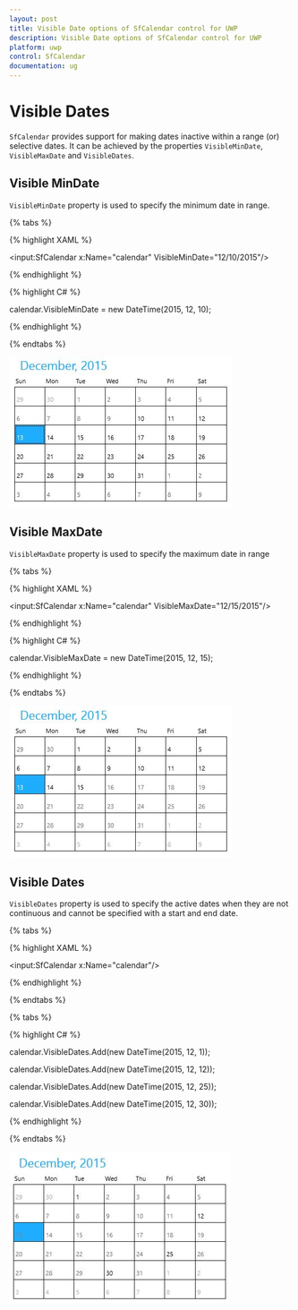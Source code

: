 ```yaml
---
layout: post
title: Visible Date options of SfCalendar control for UWP
description: Visible Date options of SfCalendar control for UWP
platform: uwp
control: SfCalendar
documentation: ug
---
```


# Visible Dates

`SfCalendar` provides support for making dates inactive within a range (or) selective dates. It can be achieved by the properties `VisibleMinDate`, `VisibleMaxDate` and `VisibleDates`.

## Visible MinDate

`VisibleMinDate` property is used to specify the minimum date in range.

{% tabs %}

{% highlight XAML %}

<input:SfCalendar x:Name="calendar" VisibleMinDate="12/10/2015"/>

{% endhighlight %}

{% highlight C# %}

calendar.VisibleMinDate = new DateTime(2015, 12, 10);

{% endhighlight %}

{% endtabs %}


![](SfCalendar-images/SfCalendar-img9.jpeg)


## Visible MaxDate

`VisibleMaxDate` property is used to specify the maximum date in range

{% tabs %}

{% highlight XAML %}

<input:SfCalendar x:Name="calendar" VisibleMaxDate="12/15/2015"/>

{% endhighlight %}

{% highlight C# %}

calendar.VisibleMaxDate = new DateTime(2015, 12, 15);

{% endhighlight %}

{% endtabs %}


![](SfCalendar-images/SfCalendar-img10.jpeg)

## Visible Dates

`VisibleDates` property is used to specify the active dates when they are not continuous and cannot be specified with a start and end date.

{% tabs %}

{% highlight XAML %}

<input:SfCalendar x:Name="calendar"/>

{% endhighlight %}

{% endtabs %}

{% tabs %}

{% highlight C# %}

calendar.VisibleDates.Add(new DateTime(2015, 12, 1));

calendar.VisibleDates.Add(new DateTime(2015, 12, 12));

calendar.VisibleDates.Add(new DateTime(2015, 12, 25));

calendar.VisibleDates.Add(new DateTime(2015, 12, 30));

{% endhighlight %}

{% endtabs %}

![](SfCalendar-images/SfCalendar-img11.jpeg)


